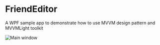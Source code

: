 # FriendEditor
A WPF sample app to demonstrate how to use MVVM design pattern and MVVMLight toolkit

![Main window](https://github.com/imnbwd/FriendEditor/blob/master/Screenshots/Main.png)
